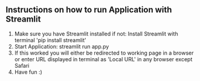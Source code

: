 ## Instructions on how to run Application with Streamlit

1. Make sure you have Streamlit installed if not: Install Streamlit with terminal 'pip install streamlit'
2. Start Application: streamlit run app.py
3. If this worked you will either be redirected to working page in a browser or enter URL displayed in terminal as 'Local URL' in any browser except Safari
4. Have fun :)
